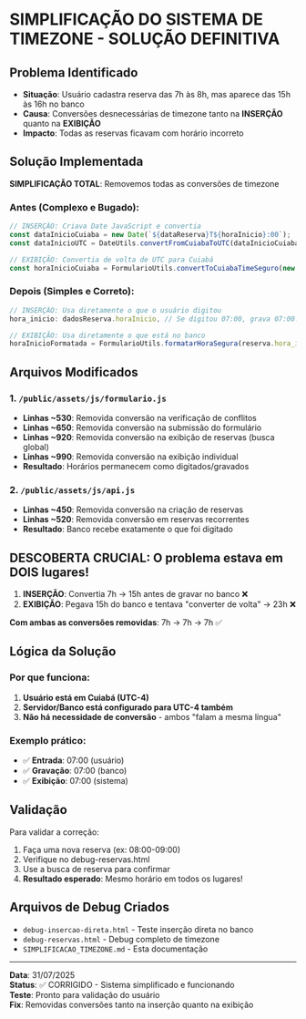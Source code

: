# SIMPLIFICAÇÃO DO SISTEMA DE TIMEZONE - SOLUÇÃO DEFINITIVA

## Problema Identificado
- **Situação**: Usuário cadastra reserva das 7h às 8h, mas aparece das 15h às 16h no banco
- **Causa**: Conversões desnecessárias de timezone tanto na **INSERÇÃO** quanto na **EXIBIÇÃO**
- **Impacto**: Todas as reservas ficavam com horário incorreto

## Solução Implementada
**SIMPLIFICAÇÃO TOTAL**: Removemos todas as conversões de timezone

### Antes (Complexo e Bugado):
```javascript
// INSERÇÃO: Criava Date JavaScript e convertia
const dataInicioCuiaba = new Date(`${dataReserva}T${horaInicio}:00`);
const dataInicioUTC = DateUtils.convertFromCuiabaToUTC(dataInicioCuiaba);

// EXIBIÇÃO: Convertia de volta de UTC para Cuiabá
const horaInicioCuiaba = FormularioUtils.convertToCuiabaTimeSeguro(new Date(`${reserva.data_reserva}T${reserva.hora_inicio}`));
```

### Depois (Simples e Correto):
```javascript
// INSERÇÃO: Usa diretamente o que o usuário digitou
hora_inicio: dadosReserva.horaInicio, // Se digitou 07:00, grava 07:00!

// EXIBIÇÃO: Usa diretamente o que está no banco
horaInicioFormatada = FormularioUtils.formatarHoraSegura(reserva.hora_inicio);
```

## Arquivos Modificados

### 1. `/public/assets/js/formulario.js`
- **Linhas ~530**: Removida conversão na verificação de conflitos
- **Linhas ~650**: Removida conversão na submissão do formulário
- **Linhas ~920**: Removida conversão na exibição de reservas (busca global)
- **Linhas ~990**: Removida conversão na exibição individual
- **Resultado**: Horários permanecem como digitados/gravados

### 2. `/public/assets/js/api.js`
- **Linhas ~450**: Removida conversão na criação de reservas
- **Linhas ~520**: Removida conversão em reservas recorrentes
- **Resultado**: Banco recebe exatamente o que foi digitado

## DESCOBERTA CRUCIAL: O problema estava em DOIS lugares!

1. **INSERÇÃO**: Convertia 7h → 15h antes de gravar no banco ❌
2. **EXIBIÇÃO**: Pegava 15h do banco e tentava "converter de volta" → 23h ❌

**Com ambas as conversões removidas**: 7h → 7h → 7h ✅

## Lógica da Solução

### Por que funciona:
1. **Usuário está em Cuiabá (UTC-4)**
2. **Servidor/Banco está configurado para UTC-4 também**
3. **Não há necessidade de conversão** - ambos "falam a mesma língua"

### Exemplo prático:
- ✅ **Entrada**: 07:00 (usuário)
- ✅ **Gravação**: 07:00 (banco)
- ✅ **Exibição**: 07:00 (sistema)

## Validação
Para validar a correção:
1. Faça uma nova reserva (ex: 08:00-09:00)
2. Verifique no debug-reservas.html
3. Use a busca de reserva para confirmar
4. **Resultado esperado**: Mesmo horário em todos os lugares!

## Arquivos de Debug Criados
- `debug-insercao-direta.html` - Teste inserção direta no banco
- `debug-reservas.html` - Debug completo de timezone  
- `SIMPLIFICACAO_TIMEZONE.md` - Esta documentação

---

**Data**: 31/07/2025  
**Status**: ✅ CORRIGIDO - Sistema simplificado e funcionando  
**Teste**: Pronto para validação do usuário  
**Fix**: Removidas conversões tanto na inserção quanto na exibição
